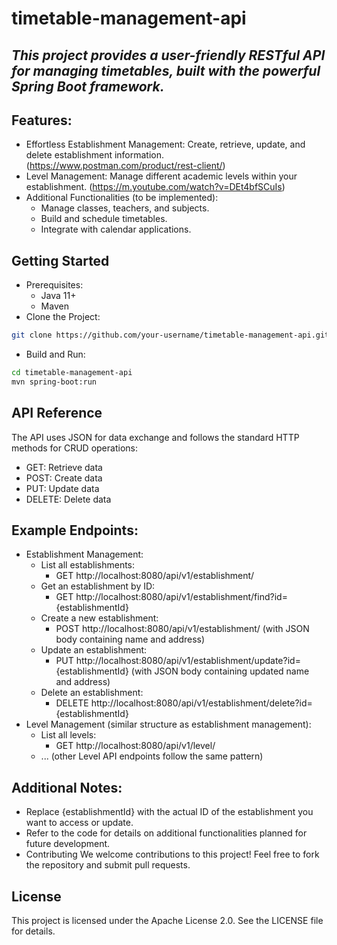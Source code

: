 # timetable-management-api
## _This project provides a user-friendly RESTful API for managing timetables, built with the powerful Spring Boot framework._

## Features:
- Effortless Establishment Management: Create, retrieve, update, and delete establishment information. (https://www.postman.com/product/rest-client/)
- Level Management: Manage different academic levels within your establishment. (https://m.youtube.com/watch?v=DEt4bfSCuIs)
- Additional Functionalities (to be implemented):
    - Manage classes, teachers, and subjects.
    - Build and schedule timetables.
    - Integrate with calendar applications.

## Getting Started
- Prerequisites:
    - Java 11+
    - Maven
- Clone the Project:
```Bash
git clone https://github.com/your-username/timetable-management-api.git
```
- Build and Run:
```Bash
cd timetable-management-api
mvn spring-boot:run
```


## API Reference
The API uses JSON for data exchange and follows the standard HTTP methods for CRUD operations:
- GET: Retrieve data
- POST: Create data
- PUT: Update data
- DELETE: Delete data
## Example Endpoints:
- Establishment Management:
    - List all establishments:
        - GET http://localhost:8080/api/v1/establishment/
    - Get an establishment by ID:
        - GET http://localhost:8080/api/v1/establishment/find?id={establishmentId}
    - Create a new establishment:
        - POST http://localhost:8080/api/v1/establishment/ (with JSON body containing name and address)
    - Update an establishment:
        - PUT http://localhost:8080/api/v1/establishment/update?id={establishmentId} (with JSON body containing updated name and address)
    - Delete an establishment:
        - DELETE http://localhost:8080/api/v1/establishment/delete?id={establishmentId}
- Level Management (similar structure as establishment management):
    - List all levels:
        - GET http://localhost:8080/api/v1/level/
    - ... (other Level API endpoints follow the same pattern)
## Additional Notes:
- Replace {establishmentId} with the actual ID of the establishment you want to access or update.
- Refer to the code for details on additional functionalities planned for future development.
- Contributing
We welcome contributions to this project! Feel free to fork the repository and submit pull requests.
## License
This project is licensed under the Apache License 2.0. See the LICENSE file for details.
